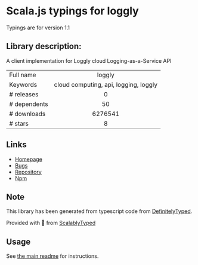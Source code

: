 
# Scala.js typings for loggly

Typings are for version 1.1

## Library description:
A client implementation for Loggly cloud Logging-as-a-Service API

|                    |                 |
| ------------------ | :-------------: |
| Full name          | loggly |
| Keywords           | cloud computing, api, logging, loggly |
| # releases         | 0 |
| # dependents       | 50 |
| # downloads        | 6276541 |
| # stars            | 8 |

## Links
- [Homepage](https://github.com/winstonjs/node-loggly#readme)
- [Bugs](https://github.com/winstonjs/node-loggly/issues)
- [Repository](https://github.com/winstonjs/node-loggly)
- [Npm](https://www.npmjs.com/package/loggly)
    


## Note
This library has been generated from typescript code from [DefinitelyTyped](https://definitelytyped.org).

Provided with :purple_heart: from [ScalablyTyped](https://github.com/oyvindberg/ScalablyTyped)

## Usage
See [the main readme](../../readme.md) for instructions.


